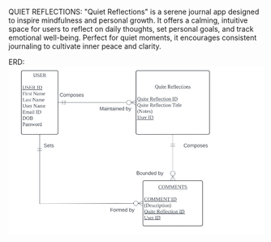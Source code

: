 QUIET REFLECTIONS:
    "Quiet Reflections" is a serene journal app designed to inspire mindfulness and personal growth. It offers a calming, intuitive space for users to reflect on daily thoughts, set personal goals, and track emotional well-being. Perfect for quiet moments, it encourages consistent journaling to cultivate inner peace and clarity.

ERD:
    ![ERD Diagram](/assets/ERD.PNG)
